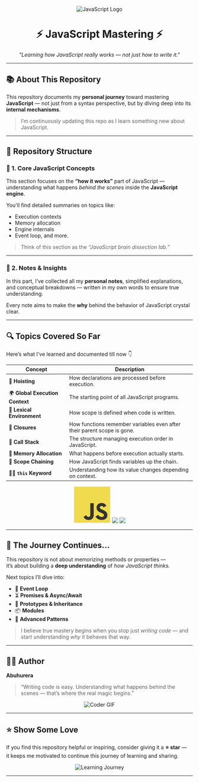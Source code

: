 <p align="center">
  <img src="./js-logo.png" alt="JavaScript Logo" width="150" />
</p>

<h1 align="center">⚡ JavaScript Mastering ⚡</h1>

<p align="center">
  <em>"Learning how JavaScript really works — not just how to write it."</em>
</p>

---

## 📚 About This Repository

This repository documents my **personal journey** toward mastering **JavaScript** — not just from a syntax perspective, but by diving deep into its **internal mechanisms**.

> I’m continuously updating this repo as I learn something new about JavaScript.

---

## 🧠 Repository Structure

### 🧩 1. Core JavaScript Concepts
This section focuses on the **“how it works”** part of JavaScript — understanding what happens *behind the scenes* inside the **JavaScript engine**.

You'll find detailed summaries on topics like:
- Execution contexts
- Memory allocation
- Engine internals
- Event loop, and more.

> Think of this section as the *“JavaScript brain dissection lab.”*

---

### 📒 2. Notes & Insights
In this part, I’ve collected all my **personal notes**, simplified explanations, and conceptual breakdowns — written in my own words to ensure true understanding.

Every note aims to make the **why** behind the behavior of JavaScript crystal clear.

---

## 🔍 Topics Covered So Far

Here’s what I’ve learned and documented till now 👇

| Concept | Description |
|----------|--------------|
| 🧱 **Hoisting** | How declarations are processed before execution. |
| 🌍 **Global Execution Context** | The starting point of all JavaScript programs. |
| 🧭 **Lexical Environment** | How scope is defined when code is written. |
| 🔄 **Closures** | How functions remember variables even after their parent scope is gone. |
| 🧵 **Call Stack** | The structure managing execution order in JavaScript. |
| 💾 **Memory Allocation** | What happens before execution actually starts. |
| 🔗 **Scope Chaining** | How JavaScript finds variables up the chain. |
| 🧍‍♂️ **`this` Keyword** | Understanding how its value changes depending on context. |

<p align="center">
  <img src="https://raw.githubusercontent.com/devicons/devicon/master/icons/javascript/javascript-original.svg" width="100" />
  <img src="https://cdn-icons-png.flaticon.com/512/1051/1051277.png" width="100" />
  <img src="https://cdn-icons-png.flaticon.com/512/5968/5968292.png" width="100" />
</p>

---

## 🧭 The Journey Continues...

This repository is not about memorizing methods or properties —  
it’s about building a **deep understanding** of *how JavaScript thinks.*

Next topics I’ll dive into:

- 🔁 **Event Loop**
- ⏳ **Promises & Async/Await**
- 🧬 **Prototypes & Inheritance**
- 📦 **Modules**
- 🧩 **Advanced Patterns**

> I believe true mastery begins when you stop just *writing code* — and start understanding *why* it behaves that way.

---

## 🧑‍💻 Author

**Abuhurera**

> “Writing code is easy. Understanding what happens behind the scenes — that’s where the real magic begins.”

<p align="center">
  <img src="https://raw.githubusercontent.com/abuhurera/profile-icons/main/code.gif" width="200" alt="Coder GIF">
</p>

---

## ⭐ Show Some Love

If you find this repository helpful or inspiring, consider giving it a **⭐ star** —  
it keeps me motivated to continue this journey of learning and sharing.

<p align="center">
  <img src="https://cdn.dribbble.com/users/1187278/screenshots/14092873/media/3c07884c5f8e196e402d21c59efaa0b7.gif" width="400" alt="Learning Journey">
</p>

---
